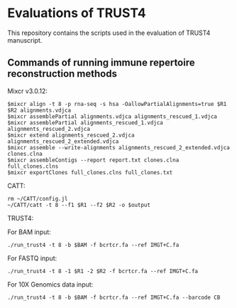 # Evaluations of TRUST4 
This repository contains the scripts used in the evaluation of TRUST4 manuscript.

## Commands of running immune repertoire reconstruction methods
Mixcr v3.0.12:

	$mixcr align -t 8 -p rna-seq -s hsa -OallowPartialAlignments=true $R1 $R2 alignments.vdjca
	$mixcr assemblePartial alignments.vdjca alignments_rescued_1.vdjca
	$mixcr assemblePartial alignments_rescued_1.vdjca alignments_rescued_2.vdjca
	$mixcr extend alignments_rescued_2.vdjca alignments_rescued_2_extended.vdjca
	$mixcr assemble --write-alignments alignments_rescued_2_extended.vdjca clones.clna
	$mixcr assembleContigs --report report.txt clones.clna full_clones.clns
	$mixcr exportClones full_clones.clns full_clones.txt

CATT:
	
	rm ~/CATT/config.jl
	~/CATT/catt -t 8 --f1 $R1 --f2 $R2 -o $output

TRUST4:

For BAM input:
	
	./run_trust4 -t 8 -b $BAM -f bcrtcr.fa --ref IMGT+C.fa

For FASTQ input:

	./run_trust4 -t 8 -1 $R1 -2 $R2 -f bcrtcr.fa --ref IMGT+C.fa

For 10X Genomics data input:
	
	./run_trust4 -t 8 -b $BAM -f bcrtcr.fa --ref IMGT+C.fa --barcode CB
